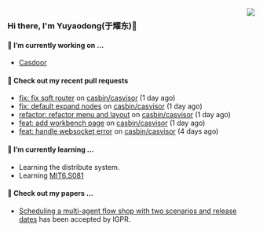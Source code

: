 <img align="right" src="https://github-readme-stats.vercel.app/api?username=leo220yuyaodog&show_icons=true&icon_color=805AD5&text_color=718096&bg_color=ffffff&hide_title=true" />

### Hi there, I'm Yuyaodong(于耀东)👋
#### 🔭 I’m currently working on ...
- [Casdoor](https://github.com/casdoor)

#### 🔨 Check out my recent pull requests

- [fix: fix soft router](https://github.com/casbin/casvisor/pull/50) on [casbin/casvisor](https://github.com/casbin/casvisor) (1 day ago)
- [fix: default expand nodes](https://github.com/casbin/casvisor/pull/49) on [casbin/casvisor](https://github.com/casbin/casvisor) (1 day ago)
- [refactor: refactor menu and layout](https://github.com/casbin/casvisor/pull/48) on [casbin/casvisor](https://github.com/casbin/casvisor) (1 day ago)
- [feat: add workbench page](https://github.com/casbin/casvisor/pull/47) on [casbin/casvisor](https://github.com/casbin/casvisor) (1 day ago)
- [feat: handle websocket error](https://github.com/casbin/casvisor/pull/42) on [casbin/casvisor](https://github.com/casbin/casvisor) (4 days ago)

#### 🌱 I’m currently learning ...
- Learning the distribute system.
- Learning [MIT6.S081](https://pdos.csail.mit.edu/6.828/2021/schedule.html)

#### 📜 Check out my papers ...
- [Scheduling a multi-agent flow shop with two scenarios and release dates](https://www.tandfonline.com/doi/full/10.1080/00207543.2023.2188646) has been accepted by IGPR.


